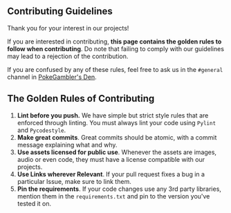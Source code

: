 ## Contributing Guidelines
Thank you for your interest in our projects!

If you are interested in contributing, **this page contains the golden rules to follow when contributing**.
Do note that failing to comply with our guidelines may lead to a rejection of the contribution.

If you are confused by any of these rules, feel free to ask us in the `#general` channel in [PokeGambler's Den](https://discord.gg/g4TmVyfwj4).

## The Golden Rules of Contributing
1. **Lint before you push.** We have simple but strict style rules that are enforced through linting.
You must always lint your code using `Pylint` and `Pycodestyle`.
2. **Make great commits**. Great commits should be atomic, with a commit message explaining what and why.
3. **Use assets licensed for public use**. Whenever the assets are images, audio or even code, they must have a license compatible with our projects.
4. **Use Links wherever Relevant**. If your pull request fixes a bug in a particular Issue, make sure to link them.
5. **Pin the requirements**. If your code changes use any 3rd party libraries, mention them in the `requirements.txt` and pin to the version you've tested it on.
